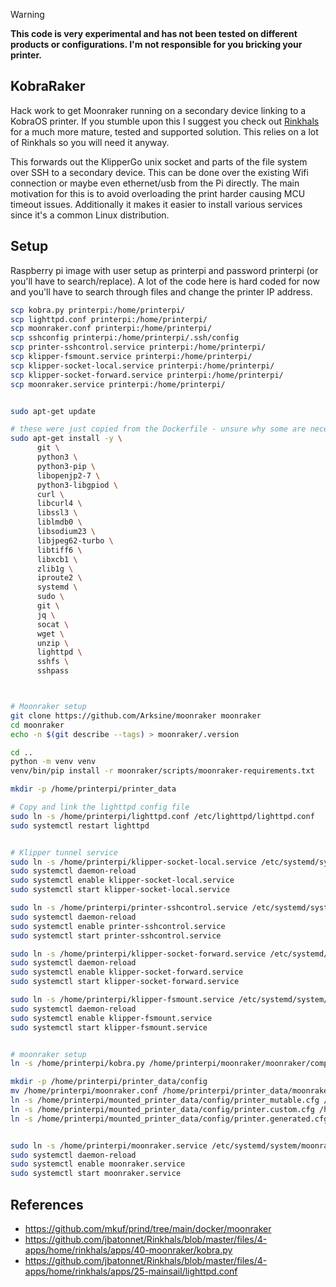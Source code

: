 
> [!WARNING]
> **This code is very experimental and has not been tested on different products or configurations. I'm not responsible for you bricking your printer.**


## KobraRaker

Hack work to get Moonraker running on a secondary device linking to a KobraOS printer. If you stumble upon this I suggest you check out [Rinkhals](https://github.com/jbatonnet/Rinkhals) for a much more mature, tested and supported solution. This relies on a lot of Rinkhals so you will need it anyway.


This forwards out the KlipperGo unix socket and parts of the file system over SSH to a secondary device. This can be done over the existing Wifi connection or maybe even ethernet/usb from the Pi directly.
The main motivation for this is to avoid overloading the print harder causing MCU timeout issues. Additionally it makes it easier to install various services since it's a common Linux distribution.




## Setup

Raspberry pi image with user setup as printerpi and password printerpi (or you'll have to search/replace). A lot of the code here is hard coded for now and you'll have to search through files and change the printer IP address.


```bash
scp kobra.py printerpi:/home/printerpi/
scp lighttpd.conf printerpi:/home/printerpi/
scp moonraker.conf printerpi:/home/printerpi/
scp sshconfig printerpi:/home/printerpi/.ssh/config
scp printer-sshcontrol.service printerpi:/home/printerpi/
scp klipper-fsmount.service printerpi:/home/printerpi/
scp klipper-socket-local.service printerpi:/home/printerpi/
scp klipper-socket-forward.service printerpi:/home/printerpi/
scp moonraker.service printerpi:/home/printerpi/

```


```bash

sudo apt-get update

# these were just copied from the Dockerfile - unsure why some are necessary
sudo apt-get install -y \
      git \
      python3 \
      python3-pip \
      libopenjp2-7 \
      python3-libgpiod \
      curl \
      libcurl4 \
      libssl3 \
      liblmdb0 \
      libsodium23 \
      libjpeg62-turbo \
      libtiff6 \
      libxcb1 \
      zlib1g \
      iproute2 \
      systemd \
      sudo \
      git \
      jq \
      socat \
      wget \
      unzip \
      lighttpd \
      sshfs \
      sshpass



# Moonraker setup
git clone https://github.com/Arksine/moonraker moonraker
cd moonraker
echo -n $(git describe --tags) > moonraker/.version

cd ..
python -m venv venv
venv/bin/pip install -r moonraker/scripts/moonraker-requirements.txt

mkdir -p /home/printerpi/printer_data

# Copy and link the lighttpd config file
sudo ln -s /home/printerpi/lighttpd.conf /etc/lighttpd/lighttpd.conf
sudo systemctl restart lighttpd


# Klipper tunnel service
sudo ln -s /home/printerpi/klipper-socket-local.service /etc/systemd/system/klipper-socket-local.service
sudo systemctl daemon-reload
sudo systemctl enable klipper-socket-local.service
sudo systemctl start klipper-socket-local.service

sudo ln -s /home/printerpi/printer-sshcontrol.service /etc/systemd/system/printer-sshcontrol.service
sudo systemctl daemon-reload
sudo systemctl enable printer-sshcontrol.service
sudo systemctl start printer-sshcontrol.service

sudo ln -s /home/printerpi/klipper-socket-forward.service /etc/systemd/system/klipper-socket-forward.service
sudo systemctl daemon-reload
sudo systemctl enable klipper-socket-forward.service
sudo systemctl start klipper-socket-forward.service

sudo ln -s /home/printerpi/klipper-fsmount.service /etc/systemd/system/klipper-fsmount.service
sudo systemctl daemon-reload
sudo systemctl enable klipper-fsmount.service
sudo systemctl start klipper-fsmount.service


# moonraker setup
ln -s /home/printerpi/kobra.py /home/printerpi/moonraker/moonraker/components/kobra.py

mkdir -p /home/printerpi/printer_data/config
mv /home/printerpi/moonraker.conf /home/printerpi/printer_data/moonraker.conf
ln -s /home/printerpi/mounted_printer_data/config/printer_mutable.cfg /home/printerpi/printer_data/config/
ln -s /home/printerpi/mounted_printer_data/config/printer.custom.cfg /home/printerpi/printer_data/config/
ln -s /home/printerpi/mounted_printer_data/config/printer.generated.cfg /home/printerpi/printer_data/config/


sudo ln -s /home/printerpi/moonraker.service /etc/systemd/system/moonraker.service
sudo systemctl daemon-reload
sudo systemctl enable moonraker.service
sudo systemctl start moonraker.service

```



## References
- https://github.com/mkuf/prind/tree/main/docker/moonraker
- https://github.com/jbatonnet/Rinkhals/blob/master/files/4-apps/home/rinkhals/apps/40-moonraker/kobra.py
- https://github.com/jbatonnet/Rinkhals/blob/master/files/4-apps/home/rinkhals/apps/25-mainsail/lighttpd.conf

